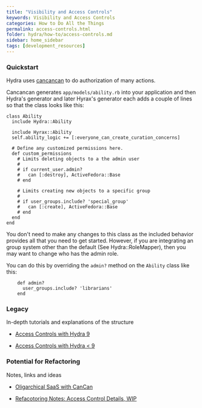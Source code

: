 ```yaml
---
title: "Visibility and Access Controls"
keywords: Visibility and Access Controls
categories: How to Do All the Things
permalink: access-controls.html
folder: hydra/how-to/access-controls.md
sidebar: home_sidebar
tags: [development_resources]
---
```

### Quickstart
Hydra uses [cancancan](https://github.com/CanCanCommunity/cancancan#1-define-abilities) to do authorization of many actions.

Cancancan generates `app/models/ability.rb` into your application and then Hydra's generator and later Hyrax's generator each adds a couple of lines so that the class looks like this:

```
class Ability
  include Hydra::Ability

  include Hyrax::Ability
  self.ability_logic += [:everyone_can_create_curation_concerns]

  # Define any customized permissions here.
  def custom_permissions
    # Limits deleting objects to a the admin user
    #
    # if current_user.admin?
    #   can [:destroy], ActiveFedora::Base
    # end

    # Limits creating new objects to a specific group
    #
    # if user_groups.include? 'special_group'
    #   can [:create], ActiveFedora::Base
    # end
  end
end
```

You don't need to make any changes to this class as the included behavior provides all that you need to get started.   However, if you are integrating an group system other than the default (See Hydra::RoleMapper), then you may want to change who has the admin role.

You can do this by overriding the `admin?` method on the `Ability` class like this:

```
    def admin?
      user_groups.include? 'librarians'
    end
```
### Legacy

In-depth tutorials and explanations of the structure

- [Access Controls with Hydra 9](https://github.com/projecthydra/hydra-head/wiki/Access-Controls-with-Hydra)

- [Access Controls with Hydra < 9](https://github.com/projecthydra/hydra-head/wiki/Access-Controls)

### Potential for Refactoring

Notes, links and ideas

- [Oligarchical SaaS with CanCan](https://schwad.github.io/ruby/cancan/saas/2017/04/06/oligarchical-saas-with-cancan.html)

- [Refacotoring Notes: Access Control Details, WIP](https://docs.google.com/document/d/1tWpV8b11WZ5qXP0ZHgFtatVuRg3YFUoMA7jPzU-QB34/edit?usp=sharing)
